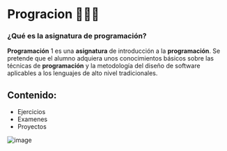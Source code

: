 # Progracion 👨🏽‍💻

###  ¿Qué es la asignatura de programación?
**Programación** 1 es una **asignatura** de introducción a la **programación**. Se pretende que el alumno adquiera unos conocimientos básicos sobre las técnicas de **programación** y la metodología del diseño de software aplicables a los lenguajes de alto nivel tradicionales.

## Contenido: 
- Ejercicios
- Examenes
- Proyectos

![image](https://cdn-icons-png.flaticon.com/512/1005/1005141.png)
